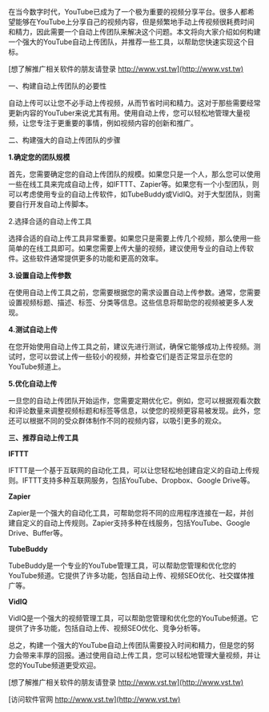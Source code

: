 在当今数字时代，YouTube已成为了一个极为重要的视频分享平台。很多人都希望能够在YouTube上分享自己的视频内容，但是频繁地手动上传视频很耗费时间和精力，因此需要一个自动上传团队来解决这个问题。本文将向大家介绍如何构建一个强大的YouTube自动上传团队，并推荐一些工具，以帮助您快速实现这个目标。

[想了解推广相关软件的朋友请登录 http://www.vst.tw](http://www.vst.tw)

一、构建自动上传团队的必要性

自动上传可以让您不必手动上传视频，从而节省时间和精力。这对于那些需要经常更新内容的YouTuber来说尤其有用。使用自动上传，您可以轻松地管理大量视频，让您专注于更重要的事情，例如视频内容的创新和推广。

二、构建强大的自动上传团队的步骤

**1.确定您的团队规模**

首先，您需要确定您的自动上传团队的规模。如果您只是一个人，那么您可以使用一些在线工具来完成自动上传，如IFTTT、Zapier等。如果您有一个小型团队，则可以考虑使用专业的自动上传软件，如TubeBuddy或VidIQ。对于大型团队，则需要自行开发自动上传脚本。

2.选择合适的自动上传工具

选择合适的自动上传工具非常重要。如果您只是需要上传几个视频，那么使用一些简单的在线工具即可。如果您需要上传大量的视频，建议使用专业的自动上传软件。这些软件通常提供更多的功能和更高的效率。

**3.设置自动上传参数**

在使用自动上传工具之前，您需要根据您的需求设置自动上传参数。通常，您需要设置视频标题、描述、标签、分类等信息。这些信息将帮助您的视频被更多人发现。

**4.测试自动上传**

在您开始使用自动上传工具之前，建议先进行测试，确保它能够成功上传视频。测试时，您可以尝试上传一些较小的视频，并检查它们是否正常显示在您的YouTube频道上。

**5.优化自动上传**

一旦您的自动上传团队开始运作，您需要定期优化它。例如，您可以根据观看次数和评论数量来调整视频标题和标签等信息，以使您的视频更容易被发现。此外，您还可以根据不同的受众群体制作不同的视频内容，以吸引更多的观众。

**三、推荐自动上传工具**

**IFTTT**

IFTTT是一个基于互联网的自动化工具，可以让您轻松地创建自定义的自动上传规则。IFTTT支持多种互联网服务，包括YouTube、Dropbox、Google Drive等。

**Zapier**

Zapier是一个强大的自动化工具，可帮助您将不同的应用程序连接在一起，并创建自定义的自动上传规则。Zapier支持多种在线服务，包括YouTube、Google Drive、Buffer等。

**TubeBuddy**

TubeBuddy是一个专业的YouTube管理工具，可以帮助您管理和优化您的YouTube频道。它提供了许多功能，包括自动上传、视频SEO优化、社交媒体推广等。

**VidIQ**

VidIQ是一个强大的视频管理工具，可以帮助您管理和优化您的YouTube频道。它提供了许多功能，包括自动上传、视频SEO优化、竞争分析等。

总之，构建一个强大的YouTube自动上传团队需要投入时间和精力，但是您的努力会带来丰厚的回报。通过使用自动上传工具，您可以轻松地管理大量视频，并让您的YouTube频道更受欢迎。

[想了解推广相关软件的朋友请登录 http://www.vst.tw](http://www.vst.tw)


[访问软件官网 http://www.vst.tw](http://www.vst.tw)
